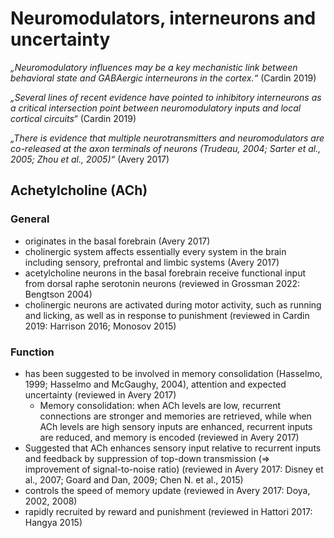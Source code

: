 # Neuromodulators, interneurons and uncertainty

*„Neuromodulatory influences may be a key mechanistic link between behavioral state and GABAergic interneurons in the cortex.“* (Cardin 2019)
 
*„Several lines of recent evidence have pointed to inhibitory interneurons as a critical intersection point between neuromodulatory inputs and local cortical circuits“* (Cardin 2019)

*„There is evidence that multiple neurotransmitters and neuromodulators are co-released at the axon terminals of neurons (Trudeau, 2004; Sarter et al., 2005; Zhou et al., 2005)“* (Avery 2017)

## Achetylcholine (ACh)

### General

- originates in the basal forebrain (Avery 2017)
- cholinergic system affects essentially every system in the brain including sensory, prefrontal and limbic systems (Avery 2017)
- acetylcholine neurons in the basal forebrain receive functional input from dorsal raphe serotonin neurons (reviewed in Grossman 2022: Bengtson 2004)
- cholinergic neurons are activated during motor activity, such as running and licking, as well as in response to punishment (reviewed in Cardin 2019: Harrison 2016; Monosov 2015)

### Function

- has been suggested to be involved in memory consolidation (Hasselmo, 1999; Hasselmo and McGaughy, 2004), attention and expected uncertainty (reviewed in Avery 2017)
	- Memory consolidation: when ACh levels are low, recurrent connections are stronger and memories are retrieved, while when ACh levels are high sensory inputs are enhanced, recurrent inputs are reduced, and memory is encoded (reviewed in Avery 2017)
- Suggested that ACh enhances sensory input relative to recurrent inputs and feedback by suppression of top-down transmission (=> improvement of signal-to-noise ratio) (reviewed in Avery 2017: Disney et al., 2007; Goard and Dan, 2009; Chen N. et al., 2015)
- controls the speed of memory update (reviewed in Avery 2017: Doya, 2002, 2008)
- rapidly recruited by reward and punishment (reviewed in Hattori 2017: Hangya 2015)

